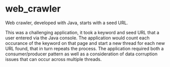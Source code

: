 # web_crawler
Web crawler, developed with Java, starts with a seed URL.

This was a challenging application, it took a keyword and seed URL that a user entered via the Java console. The application would count each occurance of the keyword on that page and start a new thread for each new URL found, that in turn repeats the process. The application required both a consumer/producer pattern as well as a consideration of data corruption issues that can occur across multiple threads.
